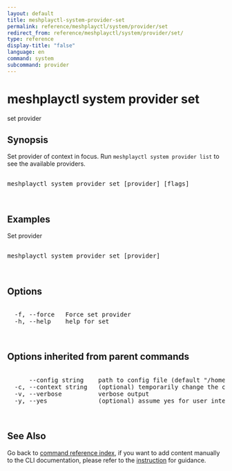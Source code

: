```yaml
---
layout: default
title: meshplayctl-system-provider-set
permalink: reference/meshplayctl/system/provider/set
redirect_from: reference/meshplayctl/system/provider/set/
type: reference
display-title: "false"
language: en
command: system
subcommand: provider
---
```


# meshplayctl system provider set

set provider

## Synopsis

Set provider of context in focus. Run `meshplayctl system provider list` to see the available providers.
<pre class='codeblock-pre'>
<div class='codeblock'>
meshplayctl system provider set [provider] [flags]

</div>
</pre> 

## Examples

Set provider
<pre class='codeblock-pre'>
<div class='codeblock'>
meshplayctl system provider set [provider]

</div>
</pre> 

## Options

<pre class='codeblock-pre'>
<div class='codeblock'>
  -f, --force   Force set provider
  -h, --help    help for set

</div>
</pre>

## Options inherited from parent commands

<pre class='codeblock-pre'>
<div class='codeblock'>
      --config string    path to config file (default "/home/runner/.meshery/config.yaml")
  -c, --context string   (optional) temporarily change the current context.
  -v, --verbose          verbose output
  -y, --yes              (optional) assume yes for user interactive prompts.

</div>
</pre>

## See Also

Go back to [command reference index](/reference/meshplayctl/), if you want to add content manually to the CLI documentation, please refer to the [instruction](/project/contributing/contributing-cli#preserving-manually-added-documentation) for guidance.
